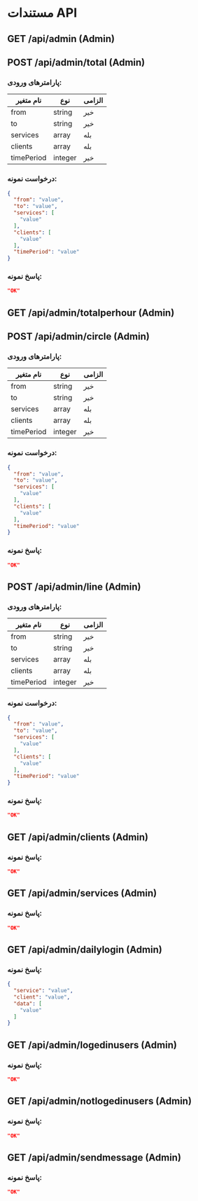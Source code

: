 <link rel="stylesheet" href="/assets/css/custom.css">

# مستندات API

## GET /api/admin (Admin)
## POST /api/admin/total (Admin)
### پارامترهای ورودی:

| نام متغیر | نوع | الزامی |
|-----------|------|--------|
| from | string | خیر |
| to | string | خیر |
| services | array | بله |
| clients | array | بله |
| timePeriod | integer | خیر |

### درخواست نمونه:
```json
{
  "from": "value",
  "to": "value",
  "services": [
    "value"
  ],
  "clients": [
    "value"
  ],
  "timePeriod": "value"
}
```
### پاسخ نمونه:
```json
"OK"
```
## GET /api/admin/totalperhour (Admin)
## POST /api/admin/circle (Admin)
### پارامترهای ورودی:

| نام متغیر | نوع | الزامی |
|-----------|------|--------|
| from | string | خیر |
| to | string | خیر |
| services | array | بله |
| clients | array | بله |
| timePeriod | integer | خیر |

### درخواست نمونه:
```json
{
  "from": "value",
  "to": "value",
  "services": [
    "value"
  ],
  "clients": [
    "value"
  ],
  "timePeriod": "value"
}
```
### پاسخ نمونه:
```json
"OK"
```
## POST /api/admin/line (Admin)
### پارامترهای ورودی:

| نام متغیر | نوع | الزامی |
|-----------|------|--------|
| from | string | خیر |
| to | string | خیر |
| services | array | بله |
| clients | array | بله |
| timePeriod | integer | خیر |

### درخواست نمونه:
```json
{
  "from": "value",
  "to": "value",
  "services": [
    "value"
  ],
  "clients": [
    "value"
  ],
  "timePeriod": "value"
}
```
### پاسخ نمونه:
```json
"OK"
```
## GET /api/admin/clients (Admin)
### پاسخ نمونه:
```json
"OK"
```
## GET /api/admin/services (Admin)
### پاسخ نمونه:
```json
"OK"
```
## GET /api/admin/dailylogin (Admin)
### پاسخ نمونه:
```json
{
  "service": "value",
  "client": "value",
  "data": [
    "value"
  ]
}
```
## GET /api/admin/logedinusers (Admin)
### پاسخ نمونه:
```json
"OK"
```
## GET /api/admin/notlogedinusers (Admin)
### پاسخ نمونه:
```json
"OK"
```
## GET /api/admin/sendmessage (Admin)
### پاسخ نمونه:
```json
"OK"
```
